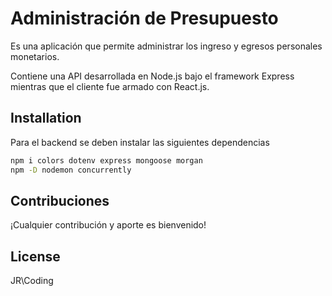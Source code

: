 # Administración de Presupuesto

Es una aplicación que permite administrar los ingreso y egresos personales monetarios.

Contiene una API desarrollada en Node.js bajo el framework Express mientras que el cliente fue armado con React.js.


## Installation

Para el backend se deben instalar las siguientes dependencias
```bash
npm i colors dotenv express mongoose morgan 
npm -D nodemon concurrently
```



## Contribuciones
¡Cualquier contribución y aporte es bienvenido!
## License
JR\Coding